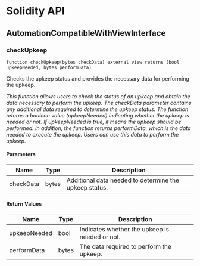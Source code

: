 # Solidity API

## AutomationCompatibleWithViewInterface

### checkUpkeep

```solidity
function checkUpkeep(bytes checkData) external view returns (bool upkeepNeeded, bytes performData)
```

Checks the upkeep status and provides the necessary data for performing the upkeep.

_This function allows users to check the status of an upkeep and obtain the data necessary to perform the upkeep.
The checkData parameter contains any additional data required to determine the upkeep status.
The function returns a boolean value (upkeepNeeded) indicating whether the upkeep is needed or not.
If upkeepNeeded is true, it means the upkeep should be performed.
In addition, the function returns performData, which is the data needed to execute the upkeep.
Users can use this data to perform the upkeep._

#### Parameters

| Name | Type | Description |
| ---- | ---- | ----------- |
| checkData | bytes | Additional data needed to determine the upkeep status. |

#### Return Values

| Name | Type | Description |
| ---- | ---- | ----------- |
| upkeepNeeded | bool | Indicates whether the upkeep is needed or not. |
| performData | bytes | The data required to perform the upkeep. |

